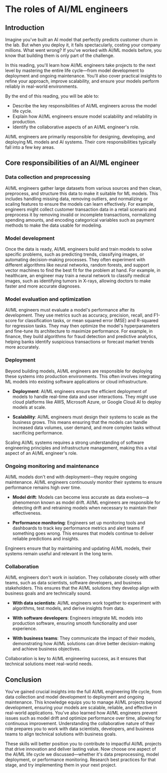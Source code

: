 # The roles of AI/ML engineers

## Introduction

Imagine you've built an AI model that perfectly predicts customer churn in the lab. But when you deploy it, it fails spectacularly, costing your company millions. What went wrong? If you've worked with AI/ML models before, you know that building them is only part of the challenge. 

In this reading, you'll learn how AI/ML engineers take projects to the next level by mastering the entire life cycle—from model development to deployment and ongoing maintenance. You'll also cover practical insights to refine your approach, improve scalability, and ensure your models perform reliably in real-world environments.

By the end of this reading, you will be able to:

- Describe the key responsibilities of AI/ML engineers across the model life cycle. 
- Explain how AI/ML engineers ensure model scalability and reliability in production.
- Identify the collaborative aspects of an AI/ML engineer's role.

AI/ML engineers are primarily responsible for designing, developing, and deploying ML models and AI systems. Their core responsibilities typically fall into a few key areas.

## Core responsibilities of an AI/ML engineer 

### Data collection and preprocessing

AI/ML engineers gather large datasets from various sources and then clean, preprocess, and structure this data to make it suitable for ML models. This includes handling missing data, removing outliers, and normalizing or scaling features to ensure the models can learn effectively. For example, engineers might collect customer transaction data in a retail scenario and preprocess it by removing invalid or incomplete transactions, normalizing spending amounts, and encoding categorical variables such as payment methods to make the data usable for modeling.

### Model development 

Once the data is ready, AI/ML engineers build and train models to solve specific problems, such as predicting trends, classifying images, or automating decision-making processes. They often experiment with different algorithms like neural networks, random forests, and support vector machines  to find the best fit for the problem at hand. For example, in healthcare, an engineer may train a neural network to classify medical images, such as identifying tumors in X-rays, allowing doctors to make faster and more accurate diagnoses.

### Model evaluation and optimization 

AI/ML engineers must evaluate a model's performance after its development. They use metrics such as accuracy, precision, recall, and F1-score for classification tasks, or mean squared error (MSE) and R-squared for regression tasks. They may then optimize the model's hyperparameters and fine-tune its architecture to maximize performance. For example, in finance, they build algorithms for fraud detection and predictive analytics, helping banks identify suspicious transactions or forecast market trends more accurately.

### Deployment

Beyond building models, AI/ML engineers are responsible for deploying these systems into production environments. This often involves integrating ML models into existing software applications or cloud infrastructure.

- **Deployment**: AI/ML engineers ensure the efficient deployment of models to handle real-time data and user interactions. They might use cloud platforms like AWS, Microsoft Azure, or Google Cloud AI to deploy models at scale.

- **Scalability**: AI/ML engineers must design their systems to scale as the business grows. This means ensuring that the models can handle increased data volumes, user demand, and more complex tasks without sacrificing performance.

Scaling AI/ML systems requires a strong understanding of software engineering principles and infrastructure management, making this a vital aspect of an AI/ML engineer's role.

### Ongoing monitoring and maintenance 

AI/ML models don't end with deployment—they require ongoing maintenance. AI/ML engineers continuously monitor their systems to ensure performance remains high over time.

- **Model drift**: Models can become less accurate as data evolves—a phenomenon known as model drift. AI/ML engineers are responsible for detecting drift and retraining models when necessary to maintain their effectiveness.

- **Performance monitoring**: Engineers set up monitoring tools and dashboards to track key performance metrics and alert teams if something goes wrong. This ensures that models continue to deliver reliable predictions and insights.

Engineers ensure that by maintaining and updating AI/ML models, their systems remain useful and relevant in the long term.

### Collaboration

AI/ML engineers don't work in isolation. They collaborate closely with other teams, such as data scientists, software developers, and business stakeholders. This ensures that the AI/ML solutions they develop align with business goals and are technically sound.

- **With data scientists**: AI/ML engineers work together to experiment with algorithms, test models, and derive insights from data.

- **With software developers**: Engineers integrate ML models into production software, ensuring smooth functionality and user experience.

- **With business teams**: They communicate the impact of their models, demonstrating how AI/ML solutions can drive better decision-making and achieve business objectives.

Collaboration is key to AI/ML engineering success, as it ensures that technical solutions meet real-world needs.

## Conclusion

You've gained crucial insights into the full AI/ML engineering life cycle, from data collection and model development to deployment and ongoing maintenance. This knowledge equips you to manage AI/ML projects beyond development, ensuring your models are scalable, reliable, and effective in real-world applications. You've also learned how AI/ML engineers prevent issues such as model drift and optimize performance over time, allowing for continuous improvement. Understanding the collaborative nature of their role prepares you to work with data scientists, developers, and business teams to align technical solutions with business goals. 

These skills will better position you to contribute to impactful AI/ML projects that drive innovation and deliver lasting value. Now choose one aspect of the AI/ML life cycle we discussed—whether it's data preprocessing, model deployment, or performance monitoring. Research best practices for that stage, and try implementing them in your next project.